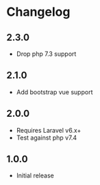 # Changelog

## 2.3.0
* Drop php 7.3 support

## 2.1.0
* Add bootstrap vue support

## 2.0.0
* Requires Laravel v6.x+
* Test against php v7.4

## 1.0.0
* Initial release
